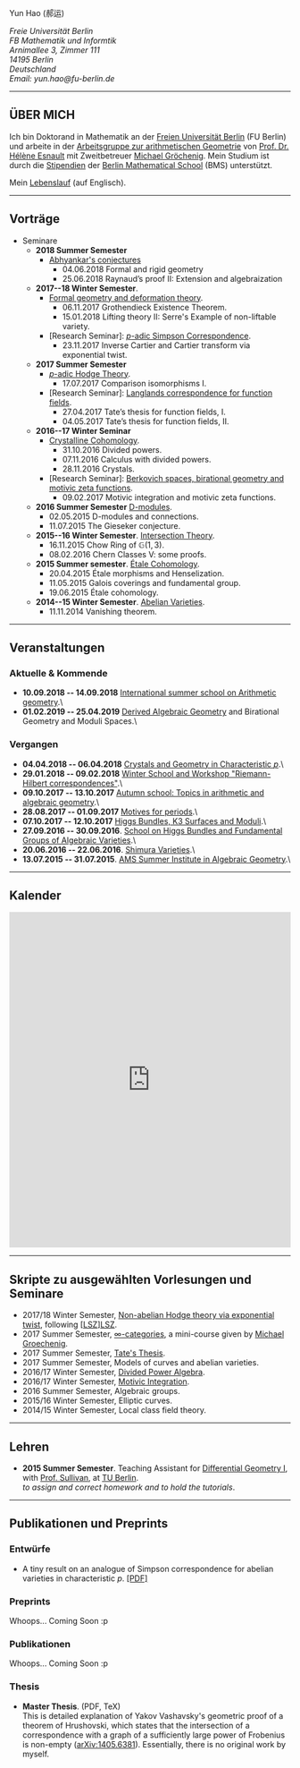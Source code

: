 <p>Yun Hao (郝运)</p>
<address style="white-space: nowrap;">
Freie Universität Berlin<br>
FB Mathematik und Informtik<br>
Arnimallee 3, Zimmer 111<br>
14195 Berlin<br>
Deutschland<br>
Email: yun.hao@fu-berlin.de
</address>

<!--<div class="medium-2 columns align-self-middle">
<img alt= "It's NOT me!" src="images/black.jpg" style="">\
</div>-->
<!--
Note the slash after the image tag.
It prevents the image to be enclosed in <p></p>. See Pandoc's documents.
-->

- - - - - - - - - -

## ÜBER MICH<!--<span id="to-replace-2"></span>-->

Ich bin <!--<span id="to-replace-1"></span>-->Doktorand in Mathematik an
der [Freien Universität Berlin][FUB] (FU Berlin) und arbeite in
der [Arbeitsgruppe zur arithmetischen Geometrie][AG] von
[Prof. Dr. Hélène Esnault][Esnault] mit Zweitbetreuer
[Michael Gröchenig][Michael].
Mein Studium ist durch die [Stipendien][scholarship]
der [Berlin Mathematical School][BMS] (BMS) unterstützt.

<!--Here is my [CV](#). To know more, see [about](#).-->

Mein [Lebenslauf][CV] (auf Englisch).


<!--
<style>
/*
PDFObject appends the classname "pdfobject-container" to the target element.
This enables you to style the element differently depending on whether the embed was successful.
In this example, a successful embed will result in a large box.
A failed embed will not have dimensions specified, so you don't see an oddly large empty box.
*/

.pdfobject-container {
	width: 100%;
	height: 600px;
	margin: 2em 0;
}

.pdfobject { border: solid 1px #666; }
#results { padding: 1rem; }
.hidden { display: none; }
.success { color: #4F8A10; background-color: #DFF2BF; }
.fail { color: #D8000C; background-color: #FFBABA; }
</style>


<div class="large reveal" id="exampleModal1" data-reveal>
<button class="close-button" data-close aria-label="Close modal" type="button">
<span aria-hidden="true">&times;</span>
</button>
<div id="results" class="hidden"></div>
<div id="pdf"></div>
</div>

<p><span class="embed-link" data-open="exampleModal1">Click me for a modal</span></p>

<script>
document.querySelector(".embed-link").addEventListener("click", function (e){
e.preventDefault();
this.setAttribute("class", "hidden");
var options = {
	pdfOpenParams: {
		navpanes: 0,
		toolbar: 0,
		statusbar: 0,
		pagemode: "none",
		view: "FitV"
	},
    forcePDFJS: true,
	PDFJS_URL: "/vendor/pdfjs/web/viewer.html"
};

var myPDF = PDFObject.embed("/files/CV-20171116.pdf", "#pdf", options);
var el = document.querySelector("#results");
el.setAttribute("class", (myPDF) ? "success" : "fail");
el.innerHTML = (myPDF) ? "PDFObject successfully added an &lt;embed> element to the page!" : "Uh-oh, the embed didn't work.";
});
</script>
-->

- - - - - - - - - -

## Vorträge
* Seminare
    - **2018 Summer Semester**
        + [Abhyankar's conjectures][AbhyankarConj]
            * 04.06.2018    Formal and rigid geometry
            * 25.06.2018    Raynaud’s proof II: Extension and algebraization
    - **2017--18 Winter Semester**.
	    + [Formal geometry and deformation theory][formalanddefomation].
		    * 06.11.2017    Grothendieck Existence Theorem.
            * 15.01.2018    Lifting theory II: Serre's Example of non-liftable variety.
	    + [Research Seminar]: [$p$-adic Simpson Correspondence][padicsimpson].
            * 23.11.2017    Inverse Cartier and Cartier transform via exponential twist.
    - **2017 Summer Semester**
        + [$p$-adic Hodge Theory][padichodge].
            * 17.07.2017    Comparison isomorphisms I.
        + [Research Seminar]: [Langlands correspondence for function fields][geomlanglands].
            * 27.04.2017    Tate’s thesis for function fields, I.
            * 04.05.2017    Tate’s thesis for function fields, II.
    - **2016--17 Winter Seminar** 
        + [Crystalline Cohomology][Crystalline].
            * 31.10.2016    Divided powers.
            * 07.11.2016    Calculus with divided powers.
            * 28.11.2016    Crystals.
        + [Research Seminar]: [Berkovich spaces, birational geometry and motivic zeta functions][Berkovich].
            * 09.02.2017    Motivic integration and motivic zeta functions.
    - **2016 Summer Semester** [D-modules][dmod].
        + 02.05.2015    D-modules and connections.
        + 11.07.2015    The Gieseker conjecture.
    - **2015--16 Winter Semester**. [Intersection Theory][intersection].
        + 16.11.2015    Chow Ring of $\mathbb{G}(1,3)$.
        + 08.02.2016    Chern Classes V: some proofs.
    - **2015 Summer semester**. [Étale Cohomology][etale].
        + 20.04.2015    Étale morphisms and Henselization.
        + 11.05.2015    Galois coverings and fundamental group.
        + 19.06.2015    Étale cohomology.
    - **2014--15 Winter Semester**. [Abelian Varieties][abv].
        + 11.11.2014    Vanishing theorem.

- - - - - - - - - -

## Veranstaltungen

### Aktuelle \& Kommende

* **10.09.2018 -- 14.09.2018** [International summer school on Arithmetic geometry][Salerno].\
  <!--Università degli Studi di Salerno.-->
* **01.02.2019 -- 25.04.2019** [Derived Algebraic Geometry][MSRI1] and Birational Geometry and Moduli Spaces.\
  <!--MSRI, Berkeley, CA, USA-->

### Vergangen

* **04.04.2018 -- 06.04.2018** [Crystals and Geometry in Characteristic $p$][Munich].\
  <!--Technische Universität München.-->
* **29.01.2018 -- 09.02.2018** [Winter School and Workshop "Riemann-Hilbert correspondences"][Padua].\
  <!--Università degli Studi di Padova.-->
* **09.10.2017 -- 13.10.2017** [Autumn school: Topics in arithmetic and algebraic geometry][Mainz].\
  <!--Johannes Gutenberg-Universität Mainz.-->
* **28.08.2017 -- 01.09.2017** [Motives for periods][periods].\
  <!--[Freie Universität Berlin][FUB].-->
* **07.10.2017 -- 12.10.2017** [Higgs Bundles, K3 Surfaces and Moduli][higssk3moduli].\
  <!--[Humboldt Universität zu Berlin][HUB].-->
* **27.09.2016 -- 30.09.2016**. [School on Higgs Bundles and Fundamental Groups of Algebraic Varieties][Higgs].\
  <!--[Universität Duisburg-Essen][UniDuisburgEssen], Campus Essen.-->
* **20.06.2016 -- 22.06.2016**. [Shimura Varieties][leidenshimura].\
  <!--[Leiden University][leidenu].-->
* **13.07.2015 -- 31.07.2015**. [AMS Summer Institute in Algebraic Geometry][Utah].\
  <!--University of Utah, Salt Lake City, Utah, USA.-->
<!--
* **03.03.2014 -- 14.03.2015**. [Jürgen-Ehlers-Frühjahrsschule "Gravitationsphysik"][GR] 2014.\
  [Max Planck Institute for Gravitational Physics (Albert Einstein Institute)][AEI], Potsdam-Golm.
* **02.2013 -- 06.2013**. [The 5th Enhanced Program for Graduate Study][BICMREPGS].\
  [Beijing International Center for Mathematical Research][BICMR] & Peking University, Beijing.
-->

  
- - - - - - - - - -

## Kalender

<iframe src="https://calendar.google.com/calendar/embed?height=600&amp;wkst=1&amp;bgcolor=%23FFFFFF&amp;src=haoyun.math%40gmail.com&amp;color=%231B887A&amp;src=u354c8kmu0gsrq8atp62tg12mg%40group.calendar.google.com&amp;color=%2323164E&amp;src=lrar0s9cenincff62vcsv1hoq8%40group.calendar.google.com&amp;color=%23B1440E&amp;src=en.german%23holiday%40group.v.calendar.google.com&amp;color=%2329527A&amp;ctz=Europe%2FBerlin" style="border-width:0; width:100%; height:600px;"></iframe>

- - - - - - - - - -

## Skripte zu ausgewählten Vorlesungen und Seminare

* 2017/18 Winter Semester,
  [Non-abelian Hodge theory via exponential twist][notes-LSZ],
  following [[LSZ]][LSZ].
* 2017 Summer Semester, [$\infty$-categories][notes-infcat],
  a mini-course given by [Michael Groechenig][Michael].
* 2017 Summer Semester, [Tate's Thesis][notes-TatesThesis].
* 2017 Summer Semester, Models of curves and abelian varieties.
* 2016/17 Winter Semester, [Divided Power Algebra][notes-pd].
* 2016/17 Winter Semester, [Motivic Integration][notes-motivicint].
* 2016 Summer Semester, Algebraic groups.
* 2015/16 Winter Semester, Elliptic curves.
* 2014/15 Winter Semester, Local class field theory.

<!--Mehr gibt es unter [/s/notes/](/s/notes/) und [/n/](/n/).-->

- - - - - - - - - -

## Lehren

* **2015 Summer Semester**. Teaching Assistant for [Differential Geometry I][DG], with [Prof. Sullivan][Sullivan], at [TU Berlin][TUB].\
    *to assign and correct homework and to hold the tutorials*.

- - - - - - - - - - -

## Publikationen und Preprints

### Entwürfe

* A tiny result on an analogue of Simpson correspondence for abelian varieties
 in characteristic $p$. [[PDF]](/files/17SS-Simpson-Correspondence-AV-char-p.pdf)

### Preprints
Whoops... Coming Soon :p

### Publikationen
Whoops... Coming Soon :p

### Thesis

* **Master Thesis**. (PDF, TeX)\
This is detailed explanation of Yakov Vashavsky's geometric proof of
a theorem of Hrushovski, which states that the intersection of
a correspondence with a graph of a sufficiently large power of
Frobenius is non-empty ([arXiv:1405.6381][Vashavsky]).
Essentially, there is no original work by myself.



<!-- PEOPLE -->
[Esnault]://www.mi.fu-berlin.de/users/esnault/
[Maryna]: //www.math.hu-berlin.de/~viazovsm/index.html
[Michael]: //page.mi.fu-berlin.de/groemich/
[Sullivan]: http://page.math.tu-berlin.de/~sullivan/

<!-- INSTITUTE -->
[AEI]: //www.aei.mpg.de/
[BMS]: //www.math-berlin.de
[BICMR]: http://www.bicmr.org/
[FUB]://www.fu-berlin.de/
[HUB]: //www.hu-berlin.de/
[leidenu]://www.universiteitleiden.nl/
[NSF]: //www.nsf.gov/
[TUB]: //www.tu-berlin.de/
[UniDuisburgEssen]: //www.uni-due.de/

[AG]: //www.mi.fu-berlin.de/en/math/groups/arithmetic_geometry/index.html


<!-- Baby seminars -->
[abv]: //www.mi.fu-berlin.de/users/elenalavanda/ab_var2.html
[dmod]://pub.math.leidenuniv.nl/~zomervruchtw/2016-dmod/
[formalanddefomation]: //www.mi.fu-berlin.de/users/castillejo/formal-schemes
[Crystalline]: //page.mi.fu-berlin.de/katsief/crys.html
[etale]://www.mi.fu-berlin.de/users/elenalavanda/etcohm.html
[intersection]: /seminars/15WS-Intersection-Theory/
[padichodge]: //www.mi.fu-berlin.de/users/tanyasrivas/p-adichodgetheory.html
[AbhyankarConj]: //page.mi.fu-berlin.de/daddezio/abhyankar.php

<!-- Research seminars -->
[Berkovich]://www.mi.fu-berlin.de/en/math/groups/arithmetic_geometry/research_seminar/berkovich_wise1617.html
[geomlanglands]: //www.mi.fu-berlin.de/en/math/groups/arithmetic_geometry/research_seminar/langlands_sose17.html
[Liedtke]: //www.mi.fu-berlin.de/en/math/groups/arithmetic_geometry/research_seminar/k3_wise1516.html
[motivic]: //www.mi.fu-berlin.de/en/math/groups/arithmetic_geometry/research_seminar/motives_sose16.html
[de Jong-He-Starr]: //www.mi.fu-berlin.de/en/math/groups/arithmetic_geometry/research_seminar/sections_sose15.html
[padicsimpson]: //www.mi.fu-berlin.de/en/math/groups/arithmetic_geometry/research_seminar/simpson_wise1718.html

<!-- Courses -->
[DG]: http://www3.math.tu-berlin.de/geometrie/Lehre/SS15/DGI/
[deformation]: //www2.mathematik.hu-berlin.de/~kemenymi/teaching/deformation-theory.html
[TF]: //www.math.hu-berlin.de/~viazovsm/teachingSS15_theta.html
[smatrix]: //www2.mathematik.hu-berlin.de/~kreimer/teaching/introQFTOut/
[modulispacesandgit]: //userpage.fu-berlin.de/hoskins/moduli_and_GIT.html
[alggrp]: //www.math.fu-berlin.de/users/lei/algebraische%20Gruppen.html
[ellipticcurves]://www.mi.fu-berlin.de/users/ruelling/EC.html

<!-- CONFERENCES -->
[BICMREPGS]: http://www.bicmr.org/content/page/25.html
[GR]: http://ferienkurs.aei.mpg.de/
[higssk3moduli]://www2.mathematik.hu-berlin.de/~alggeo-webadmin/events/HBKM/conference.php
[Higgs]: http://higgs2016.sfb45.de/
[leidenshimura]: //www.math.leidenuniv.nl/~wzomervr/2016-shimura/
[Mainz]: //www.agtz.mathematik.uni-mainz.de/arakelov-geometrie/junior-prof-dr-ariyan-javanpeykar/autumn-school-topics-in-arithmetic-and-algebraic-geometry/
[periods]: http://javier.fresan.perso.math.cnrs.fr/berlin.html
[utah]: //sites.google.com/site/2015summerinstitute/
[Padua]: //events.math.unipd.it/rh2018/
[Munich]: //sites.google.com/view/crystalgeometrymunich
[Salerno]: //www.staff.uni-mainz.de/dfesti/SummerSchool2018/
[MSRI1]: //www.msri.org/programs/306

<!-- ARTICLES -->
[Vashavsky]: //arxiv.org/abs/1405.6381
[LSZ]: //dx.doi.org/10.4310/MRL.2015.v22.n3.a12


<!-- NOTES -->
[notes-LSZ]: /files/17WS-FS-LanShengZuo.pdf
[notes-LSZ]: #
[notes-infcat]: /files/17SS-Infinity-Categories.pdf
[notes-TatesThesis]: /files/17SS-FS-Tates-Thesis.pdf
[notes-pd]: /files/16WS-Divided-Power-Crystal.pdf
[notes-motivicint]: /files/16WS-FS-Motivic-Integration.pdf

<!-- OTHERS -->
[CV]: /files/CV-20180126.pdf
[masterthesis]: /files/master-thesis.pdf
[masterthesissrc]: //raw.githubusercontent.com/haoyun/master-thesis/master/main.tex
[scholarship]: //www.math-berlin.de/students/financing-your-phd

